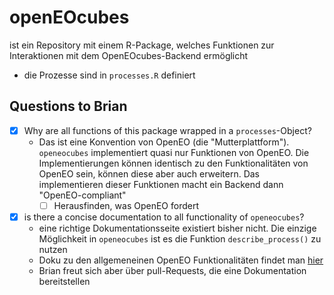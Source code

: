 # openEOcubes

ist ein Repository mit einem R-Package, welches Funktionen zur Interaktionen mit dem OpenEOcubes-Backend ermöglicht
- die Prozesse sind in `processes.R` definiert

## Questions to Brian
- [x] Why are all functions of this package wrapped in a `processes`-Object?
	- Das ist eine Konvention von OpenEO (die "Mutterplattform"). `openeocubes` implementiert quasi nur Funktionen von OpenEO. Die Implementierungen können identisch zu den Funktionalitäten von OpenEO sein, können diese aber auch erweitern.
	  Das implementieren dieser Funktionen macht ein Backend dann "OpenEO-compliant"
		- [ ] Herausfinden, was OpenEO fordert
- [x] is there a concise documentation to all functionality of `openeocubes`?
	- eine richtige Dokumentationsseite existiert bisher nicht. Die einzige Möglichkeit in `openeocubes` ist es die Funktion `describe_process()` zu nutzen
	- Doku zu den allgemeneinen OpenEO Funktionalitäten findet man [hier](https://openeo.org/documentation/1.0/processes.html)
	- Brian freut sich aber über pull-Requests, die eine Dokumentation bereitstellen